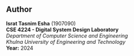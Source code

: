 ## Author  

**Israt Tasnim Esha** (1907090)  
**CSE 4224 - Digital System Design Laboratory**  
*Department of Computer Science and Engineering*  
*Khulna University of Engineering and Technology*          
**Year:** 2024
